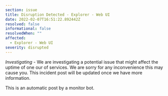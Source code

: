 ```yaml
---
section: issue
title: Disruption Detected - Explorer - Web UI
date: 2022-02-07T16:51:22.892442Z
resolved: false
informational: false
resolvedWhen: ""
affected:
  - Explorer - Web UI
severity: disrupted
---
```

*Investigating* - We are investigating a potential issue that might affect the uptime of one our of services. We are sorry for any inconvenience this may cause you. This incident post will be updated once we have more information.

This is an automatic post by a monitor bot.
        
